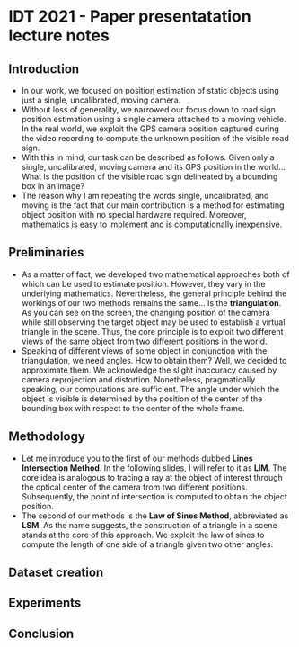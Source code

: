 # IDT 2021 - Paper presentatation lecture notes

## Introduction

* In our work, we focused on position estimation of static objects using just a single,  uncalibrated, moving camera.
* Without loss of generality, we narrowed our focus down to road sign position estimation using a single camera attached to a moving vehicle. In the real world, we exploit the GPS camera position captured during the video recording to compute the unknown position of the visible road sign.
* With this in mind, our task can be described as follows. Given only a single, uncalibrated, moving camera and its GPS position in the world... What is the position of the visible road sign delineated by a bounding box in an image?
* The reason why I am repeating the words single, uncalibrated, and moving is the fact that our main contribution is a method for estimating object position with no special hardware required. Moreover, mathematics is easy to implement and is computationally inexpensive.

## Preliminaries

* As a matter of fact, we developed two mathematical approaches both of which can be used to estimate position. However, they vary in the underlying mathematics. Nevertheless, the general principle behind the workings of our two methods remains the same... Is the **triangulation**. As you can see on the screen, the changing position of the camera while still observing the target object may be used to establish a virtual triangle in the scene. Thus, the core principle is to exploit two different views of the same object from two different positions in the world.
* Speaking of different views of some object in conjunction with the triangulation, we need angles. How to obtain them? Well, we decided to approximate them. We acknowledge the slight inaccuracy caused by camera reprojection and distortion. Nonetheless, pragmatically speaking, our computations are sufficient. The angle under which the object is visible is determined by the position of the center of the bounding box with respect to the center of the whole frame.

## Methodology

* Let me introduce you to the first of our methods dubbed **Lines Intersection Method**. In the following slides, I will refer to it as **LIM**. The core idea is analogous to tracing a ray at the object of interest through the optical center of the camera from two different positions. Subsequently, the point of intersection is computed to obtain the object position.
* The second of our methods is the **Law of Sines Method**, abbreviated as **LSM**. As the name suggests, the construction of a triangle in a scene stands at the core of this approach. We exploit the law of sines to compute the length of one side of a triangle given two other angles.

## Dataset creation

## Experiments

## Conclusion

